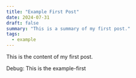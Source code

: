 ```yaml
---
title: "Example First Post"
date: 2024-07-31
draft: false
summary: "This is a summary of my first post."
tags:
  - example
---
```


This is the content of my first post.

Debug: This is the example-first
